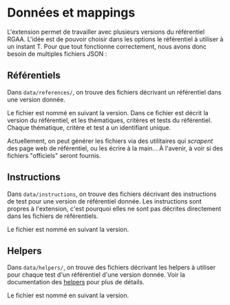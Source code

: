 # Données et mappings

L'extension permet de travailler avec plusieurs versions du référentiel RGAA. L'idée est de pouvoir choisir dans les options le référentiel à utiliser à un instant T. Pour que tout fonctionne correctement, nous avons donc besoin de multiples fichiers JSON :

## Référentiels

Dans `data/references/`, on trouve des fichiers décrivant un référentiel dans une version donnée.

Le fichier est nommé en suivant la version. Dans ce fichier est décrit la version du référentiel, et les thématiques, critères et tests du référentiel. Chaque thématique, critère et test a un identifiant unique.

Actuellement, on peut générer les fichiers via des utilitaires qui *scrapent* des page web de référentiel, ou les écrire à la main... À l'avenir, à voir si des fichiers "officiels" seront fournis.

## Instructions

Dans `data/instructions`, on trouve des fichiers décrivant des instructions de test pour une version de référentiel donnée. Les instructions sont propres à l'extension, c'est pourquoi elles ne sont pas décrites directement dans les fichiers de référentiels.

Le fichier est nommé en suivant la version.

## Helpers

Dans `data/helpers/`, on trouve des fichiers décrivant les helpers à utiliser pour chaque test d'un référentiel d'une version donnée. Voir la documentation des [helpers](doc/helpers.md) pour plus de détails.

Le fichier est nommé en suivant la version.

